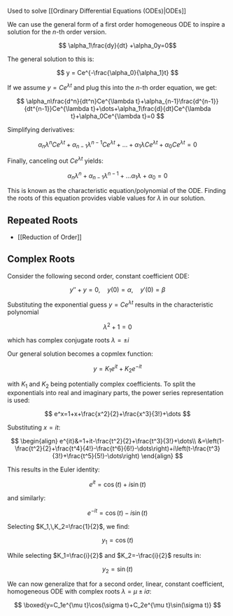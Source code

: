 Used to solve [[Ordinary Differential Equations (ODEs)|ODEs]]

We can use the general form of a first order homogeneous ODE to inspire a solution for the $n$-th order version.

$$
\alpha_1\frac{dy}{dt}
+\alpha_0y=0$$

The general solution to this is:

$$
y = Ce^{-\frac{\alpha_0}{\alpha_1}t}
$$

If we assume $y=Ce^{\lambda t}$ and plug this into the $n$-th order equation, we get:

$$
\alpha_n\frac{d^n}{dt^n}Ce^{\lambda t}+\alpha_{n-1}\frac{d^{n-1}}{dt^{n-1}}Ce^{\lambda t}+\dots+\alpha_1\frac{d}{dt}Ce^{\lambda t}+\alpha_0Ce^{\lambda t}=0
$$

Simplifying derivatives:

$$
\alpha_n\lambda^nCe^{\lambda t}+\alpha_{n-1}\lambda^{n-1}Ce^{\lambda t}+\dots+\alpha_1\lambda Ce^{\lambda t}+\alpha_0Ce^{\lambda t}=0
$$

Finally, canceling out $Ce^{\lambda t}$ yields:

$$
\alpha_n\lambda^n+\alpha_{n-1}\lambda^{n-1}+\dots\alpha_1\lambda+\alpha_0=0
$$

This is known as the characteristic equation/polynomial of the ODE. Finding the roots of this equation provides viable values for $\lambda$ in our solution. 

## Repeated Roots

- [[Reduction of Order]]

## Complex Roots

Consider  the following second order, constant coefficient ODE:

$$
y''+y=0,\quad y(0)=\alpha,\quad y'(0)=\beta
$$

Substituting the exponential guess $y=Ce^{\lambda t}$ results in the characteristic polynomial

$$
\lambda^2+1=0
$$

which has complex conjugate roots $\lambda=\pm i$

Our general solution becomes a copmlex function:

$$
y=K_1e^{it}+K_ 2e^{-it}
$$

with $K_1$ and $K_2$ being potentially complex coefficients. To split the exponentials into real and imaginary parts, the power series representation is used:

$$
e^x=1+x+\frac{x^2}{2}+\frac{x^3}{3!}+\dots
$$

Substituting $x=it$:

$$
\begin{align}
e^{it}&=1+it-\frac{t^2}{2}+\frac{t^3}{3!}+\dots\\
&=\left(1-\frac{t^2}{2}+\frac{t^4}{4!}-\frac{t^6}{6!}-\dots\right)+i\left(t-\frac{t^3}{3!}+\frac{t^5}{5!}-\dots\right)
\end{align}
$$

This results in the Euler identity:

$$
e^{it}=\cos(t)+i\sin(t)
$$

and similarly:

$$
e^{-it}=\cos(t)-i\sin(t)
$$

Selecting $K_1,\,K_2=\frac{1}{2}$, we find:

$$
y_1=\cos(t)
$$

While selecting $K_1=\frac{i}{2}$ and $K_2=-\frac{i}{2}$ results in:

$$
y_2=\sin(t)
$$

We can now generalize that for a second order, linear, constant coefficient, homogeneous ODE with complex roots $\lambda=\mu\pm i\sigma$:

$$
\boxed{y=C_1e^{\mu t}\cos(\sigma t)+C_2e^{\mu t}\sin(\sigma t)}
$$